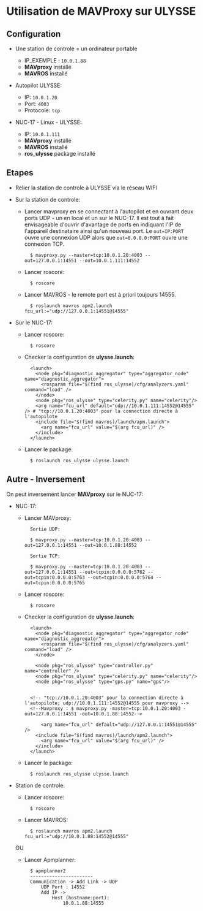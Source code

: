 Utilisation de MAVProxy sur ULYSSE
======================

Configuration
--------

* Une station de controle = un ordinateur portable
	* IP_EXEMPLE : ```10.0.1.88```
	* **MAVproxy** installé
	* **MAVROS** installé

* Autopilot ULYSSE:
	* IP: ```10.0.1.20```
	* Port: ```4003```
	* Protocole: ```tcp```
	
* NUC-17 - Linux - ULYSSE:
	* IP: ```10.0.1.111```
	* **MAVproxy** installé
	* **MAVROS** installé
	* **ros_ulysse** package installé

Etapes
--------

* Relier la station de controle à ULYSSE via le réseau WIFI

* Sur la station de controle:

	* Lancer mavproxy en se connectant à l'autopilot et en ouvrant deux ports UDP - un en local et un sur le NUC-17. Il est tout à fait envisageable d'ouvrir d'avantage de ports en indiquant l'IP de l'appareil destinataire ainsi qu'un nouveau port. Le `out=IP:PORT` ouvre une connexion UDP alors que `out=0.0.0.0:PORT` ouvre une connexion TCP. 
	
			$ mavproxy.py --master=tcp:10.0.1.20:4003 --out=127.0.0.1:14551 --out=10.0.1.111:14552
			

	* Lancer roscore:
	
			$ roscore
	
	* Lancer MAVROS - le remote port est à priori toujours 14555.
	
			$ roslaunch mavros apm2.launch fcu_url:="udp://127.0.0.1:14551@14555"
			
* Sur le NUC-17:

	* Lancer roscore:
	
			$ roscore
			
	* Checker la configuration de **ulysse.launch**:
	
			<launch>
			  <node pkg="diagnostic_aggregator" type="aggregator_node" name="diagnostic_aggregator"> 
			    <rosparam file="$(find ros_ulysse)/cfg/analyzers.yaml" command="load" />
			  </node>
			  <node pkg="ros_ulysse" type="celerity.py" name="celerity"/> 
			  <arg name="fcu_url" default="udp://10.0.1.111:14552@14555" /> # "tcp://10.0.1.20:4003" pour la connection directe à l'autopilote
			  <include file="$(find mavros)/launch/apm.launch">
			    <arg name="fcu_url" value="$(arg fcu_url)" />
			  </include>
			</launch>
			
	* Lancer le package:
	
			$ roslaunch ros_ulysse ulysse.launch
			
Autre - Inversement
-----

On peut inversement lancer **MAVproxy** sur le NUC-17:

* NUC-17:

	* Lancer MAVproxy:
					
			Sortie UDP:
			
			$ mavproxy.py --master=tcp:10.0.1.20:4003 --out=127.0.0.1:14551 --out=10.0.1.88:14552
			
			Sortie TCP:
			
			$ mavproxy.py --master=tcp:10.0.1.20:4003 --out=127.0.0.1:14551 --out=tcpin:0.0.0.0:5762 --out=tcpin:0.0.0.0:5763 --out=tcpin:0.0.0.0:5764 --out=tcpin:0.0.0.0:5765

			
	* Lancer roscore:
	
			$ roscore
			
	* Checker la configuration de **ulysse.launch**:
	
	
			<launch>
			  <node pkg="diagnostic_aggregator" type="aggregator_node" name="diagnostic_aggregator">
			    <rosparam file="$(find ros_ulysse)/cfg/analyzers.yaml" command="load" />
			  </node>

			  <node pkg="ros_ulysse" type="controller.py" name="controller" />
			  <node pkg="ros_ulysse" type="celerity.py" name="celerity"/> 
			  <node pkg="ros_ulysse" type="gps.py" name="gps"/> 


			<!-- "tcp://10.0.1.20:4003" pour la connection directe à l'autopilote; udp://10.0.1.111:14552@14555 pour mavproxy -->
			<!--Mavproxy : $ mavproxy.py -master=tcp:10.0.1.20:4003 -out=127.0.0.1:14551 -out=10.0.1.88:14552-->

			    <arg name="fcu_url" default="udp://127.0.0.1:14551@14555" />
			  <include file="$(find mavros)/launch/apm2.launch">
			    <arg name="fcu_url" value="$(arg fcu_url)" />
			  </include>
			</launch>
			
	* Lancer le package:
	
			$ roslaunch ros_ulysse ulysse.launch
			

* Station de controle:

		
	* Lancer roscore:
	
			$ roscore
	
	* Lancer MAVROS:
	

			$ roslaunch mavros apm2.launch fcu_url:="udp://10.0.1.88:14552@14555"			
		
	OU 
	
	* Lancer Apmplanner:
	
			$ apmplanner2
			-----------------------
			Communication -> Add Link -> UDP
				UDP Port : 14552
				Add IP -> 
					Host (hostname:port):
						10.0.1.88:14555
		